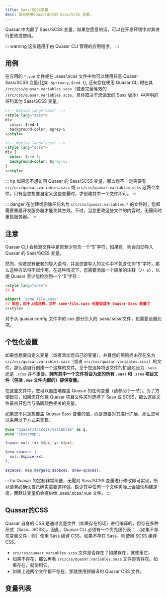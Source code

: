 ```yaml
---
title: Sass/SCSS变量
desc: 如何使用Quasar定义的 Sass/SCSS 变量。
---
```


Quasar 中内置了 Sass/SCSS 变量，如果您愿意的话，可以在开发环境中对其进行更改或使用。

::: warning
这仅适用于由 Quasar CLI 管理的应用程序。
:::

## 用例
在应用的 `*.vue` 文件或在 .sass/.scss 文件中你可以使用任意 Quasar Sass/SCSS 变量(比如: `$primary`, `$red-1`), 还有您在使用 Quasar CLI 时在其 `/src/css/quasar.variables.sass`（或者完全等效的 `/src/css/quasar.variables.scss`，具体取决于您偏爱的 Sass 版本）中声明的任何其他 Sass/SCSS 变量。

```html
<!-- Notice lang="sass" -->
<style lang="sass">
div
  color: $red-1
  background-color: $grey-5
</style>

<!-- Notice lang="scss" -->
<style lang="scss">
div {
  color: $red-1;
  background-color: $grey-5;
}
</style>
```

::: tip
如果您不想访问 Quasar 的 Sass/SCSS 变量，那么您不一定需要有 `src/css/quasar.variables.sass` 或 `src/css/quasar.variables.scss` 这两个文件。只有当您想要自定义这些变量时，才创建其中一个文件即可。
:::

::: danger
在创建或删除任何名为 `src/css/quasar.variables.*` 的文件时，您都需要重启开发服务器才能使其生效。不过，当您更改这些文件的内容时，无需同时重启服务器。
:::

## 注意

Quasar CLI 会检测文件中是否至少包含一个“$”字符，如果有，则会自动导入 Quasar 的 Sass/SCSS 变量。

然而，倘若您有嵌套的导入语句，并且您要导入的文件中不包含任何“$”字符，那么这种方法将不起作用。在这种情况下，您需要添加一个简单的注释（`// $`），以便 Quasar 至少能检测到一个“$”字符：

```html
<style lang="sass">
// $

@import 'some-file.sass'
// 现在，由于上述注释，文件 some-file.sass 也能受益于 Quasar Sass 变量了
</style>
```

对于从 quasar.config 文件中的 css 部分引入的 .sass/.scss 文件，也需要设置此项。

## 个性化设置
如果您想要自定义变量（或者添加您自己的变量），并且您的项目尚未存在名为 `src/css/quasar.variables.sass`（或者 `src/css/quasar.variables.scss`）的文件，那么请自行创建一个这样的文件。至于您选择将该文件的扩展名设为 `.sass` 还是 `.scss` 并不重要。**拥有其中一个文件将会为您的所有 `.sass` 和 `.scss` 项目文件（包括 `.vue` 文件内部的）提供变量。**

在这些文件中，您可以自由地覆盖 Quasar 的任何变量（请参阅下一节）。为了方便起见，如果您在创建 Quasar 项目文件夹时选择了 Sass 或 SCSS，那么这些文件最初只包含与品牌颜色相关的变量。

如果您不只是想覆盖 Quasar Sass 变量的值，而是想要对其进行扩展，那么您可以采用以下方式来实现：

```scss
@use "quasar/src/css/variables" as q;
@use "sass:map";

$space-xxl: (x: 64px, y: 64px);

$new-spaces: (
  xxl: $space-xxl,
);

$spaces: map.merge(q.$spaces, $new-spaces);
```

::: tip
Quasar 的定制非常简便，无需对 Sass/SCSS 变量进行修改即可实现，所以请务必确认自己确实需要这样做。缺少其中任何一个文件实际上会加快构建速度，而默认变量仍会提供给 .sass/.scss/.vue 文件。
:::

## Quasar的CSS
Quasar 自身的 CSS 是通过变量文件（如果存在的话）进行编译的，但存在多种形式（Sass、SCSS）。因此，Quasar CLI 必须有一个优先级列表：
（如果不存在变量文件，则）使用 Sass 编译 CSS。如果不存在 Sass，则使用 SCSS 编译 CSS。

* `src/css/quasar.variables.scss` 文件是否存在？如果存在，就使用它。
* 如果不存在，那么再看 `src/css/quasar.variables.sass` 文件是否存在。如果存在，就使用它。
* 如果上述两个文件都不存在，那就使用预编译的 Quasar CSS 文件。

## 变量列表

<script doc>
import SassVariables from './SassVariables.vue'
</script>

<SassVariables />
